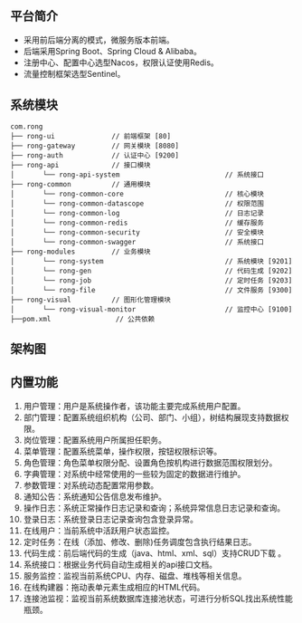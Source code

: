 ## 平台简介

* 采用前后端分离的模式，微服务版本前端。
* 后端采用Spring Boot、Spring Cloud & Alibaba。
* 注册中心、配置中心选型Nacos，权限认证使用Redis。
* 流量控制框架选型Sentinel。
## 系统模块
~~~
com.rong     
├── rong-ui              // 前端框架 [80]
├── rong-gateway         // 网关模块 [8080]
├── rong-auth            // 认证中心 [9200]
├── rong-api             // 接口模块
│       └── rong-api-system                          // 系统接口
├── rong-common          // 通用模块
│       └── rong-common-core                         // 核心模块
│       └── rong-common-datascope                    // 权限范围
│       └── rong-common-log                          // 日志记录
│       └── rong-common-redis                        // 缓存服务
│       └── rong-common-security                     // 安全模块
│       └── rong-common-swagger                      // 系统接口
├── rong-modules         // 业务模块
│       └── rong-system                              // 系统模块 [9201]
│       └── rong-gen                                 // 代码生成 [9202]
│       └── rong-job                                 // 定时任务 [9203]
│       └── rong-file                                // 文件服务 [9300]
├── rong-visual          // 图形化管理模块
│       └── rong-visual-monitor                      // 监控中心 [9100]
├──pom.xml                // 公共依赖
~~~

## 架构图
<!-- <img src="https://oscimg.oschina.net/oscnet/up-8b9f92ed62f8aa17bd95999272f12a5927c.png"/> -->
## 内置功能
1.  用户管理：用户是系统操作者，该功能主要完成系统用户配置。<br/>
2.  部门管理：配置系统组织机构（公司、部门、小组），树结构展现支持数据权限。<br/>
3.  岗位管理：配置系统用户所属担任职务。<br/>
4.  菜单管理：配置系统菜单，操作权限，按钮权限标识等。<br/>
5.  角色管理：角色菜单权限分配、设置角色按机构进行数据范围权限划分。<br/>
6.  字典管理：对系统中经常使用的一些较为固定的数据进行维护。<br/>
7.  参数管理：对系统动态配置常用参数。<br/>
8.  通知公告：系统通知公告信息发布维护。<br/>
9.  操作日志：系统正常操作日志记录和查询；系统异常信息日志记录和查询。<br/>
10. 登录日志：系统登录日志记录查询包含登录异常。<br/>
11. 在线用户：当前系统中活跃用户状态监控。<br/>
12. 定时任务：在线（添加、修改、删除)任务调度包含执行结果日志。<br/>
13. 代码生成：前后端代码的生成（java、html、xml、sql）支持CRUD下载 。<br/>
14. 系统接口：根据业务代码自动生成相关的api接口文档。<br/>
15. 服务监控：监视当前系统CPU、内存、磁盘、堆栈等相关信息。<br/>
16. 在线构建器：拖动表单元素生成相应的HTML代码。<br/>
17. 连接池监视：监视当前系统数据库连接池状态，可进行分析SQL找出系统性能瓶颈。<br/>
